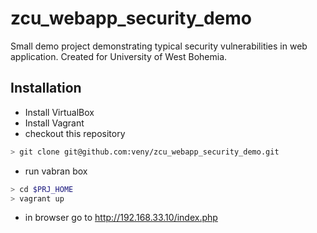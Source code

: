 # zcu_webapp_security_demo
Small demo project demonstrating typical security vulnerabilities in web application.
Created for University of West Bohemia.

## Installation
* Install VirtualBox
* Install Vagrant
* checkout this repository
```bash
> git clone git@github.com:veny/zcu_webapp_security_demo.git
```
* run vabran box
```bash
> cd $PRJ_HOME
> vagrant up
```
* in browser go to http://192.168.33.10/index.php